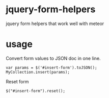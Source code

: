 jquery-form-helpers
====================
jquery form helpers that work well with meteor

usage
======

Convert form values to JSON doc in one line.

````
var params = $('#insert-form').toJSON();
MyCollection.insert(params);
````

Reset form

````
$("#insert-form").reset();
````

